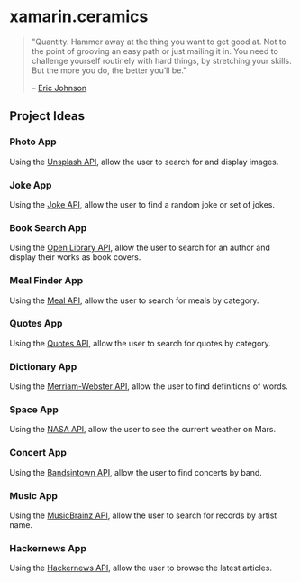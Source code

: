 # xamarin.ceramics

> "Quantity. Hammer away at the thing you want to get good at. Not to the point of grooving an easy path or just mailing it in. You need to challenge yourself routinely with hard things, by stretching your skills. But the more you do, the better you’ll be."
> 
> – [Eric Johnson](https://excellentjourney.net/2015/03/04/art-fear-the-ceramics-class-and-quantity-before-quality/)

## Project Ideas

### Photo App
Using the [Unsplash API](https://unsplash.com/developers), allow the user to search for and display images.

### Joke App
Using the [Joke API](https://sv443.net/jokeapi/v2/), allow the user to find a random joke or set of jokes.

### Book Search App
Using the [Open Library API](https://openlibrary.org/developers/api), allow the user to search for an author and display their works as book covers.

### Meal Finder App
Using the [Meal API](https://www.themealdb.com/api.php), allow the user to search for meals by category.

### Quotes App
Using the [Quotes API](https://quotes.rest/), allow the user to search for quotes by category.

### Dictionary App
Using the [Merriam-Webster API](https://dictionaryapi.com/), allow the user to find definitions of words.

### Space App
Using the [NASA API](https://api.nasa.gov/), allow the user to see the current weather on Mars.

### Concert App
Using the [Bandsintown API](https://app.swaggerhub.com/apis/Bandsintown/PublicAPI/3.0.0), allow the user to find concerts by band.

### Music App
Using the [MusicBrainz API](https://musicbrainz.org/doc/MusicBrainz_API), allow the user to search for records by artist name.

### Hackernews App
Using the [Hackernews API](https://github.com/HackerNews/API), allow the user to browse the latest articles.
